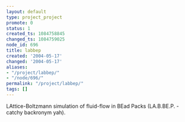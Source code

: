 ```yaml
---
layout: default
type: project_project
promote: 0
status: 1
created_ts: 1084758845
changed_ts: 1084759025
node_id: 696
title: labbep
created: '2004-05-17'
changed: '2004-05-17'
aliases:
- "/project/labbep/"
- "/node/696/"
permalink: "/project/labbep/"
tags: []
---
```

LAttice-Boltzmann simulation of fluid-flow in BEad Packs (LA.B.BE.P. - catchy backronym yah).
